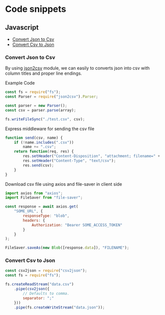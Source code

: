 # Code snippets

## Javascript

* [Convert Json to Csv](#convert-json-to-csv)
* [Convert Csv to Json](#convert-csv-to-json)

### Convert Json to Csv

By using [json2csv](https://www.npmjs.com/package/json2csv) module, we can easily to converts json into csv with column titles and proper line endings. 

Example Code

``` js
const fs = require("fs");
const Parser = require("json2csv").Parser;

const parser = new Parser();
const csv = parser.parse(array);

fs.writeFileSync("./test.csv", csv);
```

Express middleware for sending the csv file

``` js
function send(csv, name) {
    if (!name.includes(".csv"))
        name += ".csv";
    return function(req, res) {
        res.setHeader("Content-Disposition", "attachment; filename=" + name);
        res.setHeader("Content-Type", "text/csv");
        res.send(csv);
    }
}
```

Download csv file using axios and file-saver in client side

``` js
import axios from "axios";
import FileSaver from "file-saver";

const response = await axios.get(
    "SOME_URL", {
        responseType: "blob",
        headers: {
            Authorization: "Bearer SOME_ACCESS_TOKEN"
        }
    }
);

FileSaver.saveAs(new Blob([response.data]), "FILENAME");
```

### Convert Csv to Json

``` js
const csv2json = require("csv2json");
const fs = require("fs");

fs.createReadStream("data.csv")
    .pipe(csv2json({
        // Defaults to comma.
        separator: ";"
    }))
    .pipe(fs.createWriteStream("data.json"));
```
